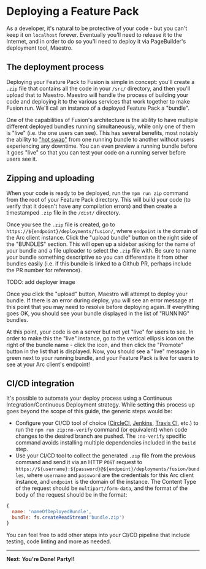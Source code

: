 # Deploying a Feature Pack 

As a developer, it's natural to be protective of your code - but you can't keep it on `localhost` forever. Eventually you'll need to release it to the Internet, and in order to do so you'll need to deploy it via PageBuilder's deployment tool, Maestro.

## The deployment process

Deploying your Feature Pack to Fusion is simple in concept: you'll create a `.zip` file that contains all the code in your `/src/` directory, and then you'll upload that to Maestro. Maestro will handle the process of building your code and deploying it to the various services that work together to make Fusion run. We'll call an instance of a deployed Feature Pack a "bundle".

One of the capabilities of Fusion's architecture is the ability to have multiple different deployed bundles running simultaneously, while only one of them is "live" (i.e. the one users can see). This has several benefits, most notably the ability to ["hot swap"](https://en.wikipedia.org/wiki/Hot_swapping#software) from one running bundle to another without users experiencing any downtime. You can even preview a running bundle before it goes "live" so that you can test your code on a running server before users see it.

## Zipping and uploading

When your code is ready to be deployed, run the `npm run zip` command from the root of your Feature Pack directory. This will build your code (to verify that it doesn't have any compilation errors) and then create a timestamped `.zip` file in the `/dist/` directory.

Once you see the `.zip` file is created, go to `https://${endpoint}/deployments/fusion/`, where `endpoint` is the domain of the Arc client instance. Click the "upload bundle" button on the right side of the "BUNDLES" section. This will open up a sidebar asking for the name of your bundle and a file uploader to select the `.zip` file with. Be sure to name your bundle something descriptive so you can differentiate it from other bundles easily (i.e. if this bundle is linked to a Github PR, perhaps include the PR number for reference).

TODO: add deployer image

Once you click the "upload" button, Maestro will attempt to deploy your bundle. If there is an error during deploy, you will see an error message at this point that you may need to resolve before deploying again. If everything goes OK, you should see your bundle displayed in the list of "RUNNING" bundles.

At this point, your code is on a server but not yet "live" for users to see. In order to make this the "live" instance, go to the vertical ellipsis icon on the right of the bundle name - click the icon, and then click the "Promote" button in the list that is displayed. Now, you should see a "live" message in green next to your running bundle, and your Feature Pack is live for users to see at your Arc client's endpoint!

## CI/CD integration

It's possible to automate your deploy process using a Continuous Integration/Continuous Deployment strategy. While setting this process up goes beyond the scope of this guide, the generic steps would be:

- Configure your CI/CD tool of choice ([CircleCI](https://circleci.com/), [Jenkins](https://jenkins.io/), [Travis CI](https://travis-ci.org/), etc.) to run the `npm run zip:no-verify` command (or equivalent) when code changes to the desired branch are pushed. The `:no-verify` specific command avoids installing multiple dependencies included in the `build` step.
- Use your CI/CD tool to collect the generated `.zip` file from the previous command and send it via an HTTP `POST` request to `https://${username}:${password}@${endpoint}/deployments/fusion/bundles`, where `username` and `password` are the credentials for this Arc client instance, and `endpoint` is the domain of the instance. The Content Type of the request should be `multipart/form-data`, and the format of the body of the request should be in the format:

```js
{
  name: 'nameOfDeployedBundle',
  bundle: fs.createReadStream('bundle.zip')
}
```

You can feel free to add other steps into your CI/CD pipeline that include testing, code linting and more as needed.

---

**Next: You're Done! Party!!**

